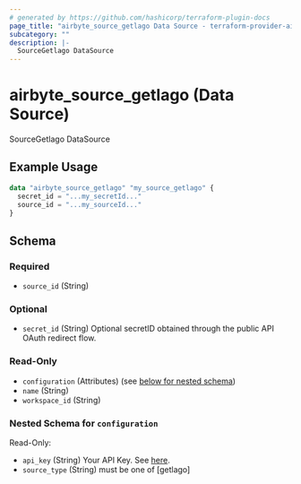 ```yaml
---
# generated by https://github.com/hashicorp/terraform-plugin-docs
page_title: "airbyte_source_getlago Data Source - terraform-provider-airbyte"
subcategory: ""
description: |-
  SourceGetlago DataSource
---
```


# airbyte_source_getlago (Data Source)

SourceGetlago DataSource

## Example Usage

```terraform
data "airbyte_source_getlago" "my_source_getlago" {
  secret_id = "...my_secretId..."
  source_id = "...my_sourceId..."
}
```

<!-- schema generated by tfplugindocs -->
## Schema

### Required

- `source_id` (String)

### Optional

- `secret_id` (String) Optional secretID obtained through the public API OAuth redirect flow.

### Read-Only

- `configuration` (Attributes) (see [below for nested schema](#nestedatt--configuration))
- `name` (String)
- `workspace_id` (String)

<a id="nestedatt--configuration"></a>
### Nested Schema for `configuration`

Read-Only:

- `api_key` (String) Your API Key. See <a href="https://doc.getlago.com/docs/api/intro">here</a>.
- `source_type` (String) must be one of [getlago]


